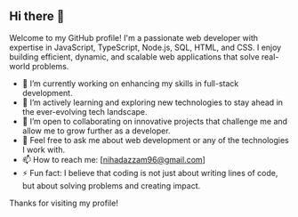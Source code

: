 ## Hi there 👋

Welcome to my GitHub profile! I'm a passionate web developer with expertise in JavaScript, TypeScript, Node.js, SQL, HTML, and CSS. I enjoy building efficient, dynamic, and scalable web applications that solve real-world problems.

- 🔭 I’m currently working on enhancing my skills in full-stack development.
- 🌱 I’m actively learning and exploring new technologies to stay ahead in the ever-evolving tech landscape.
- 👯 I’m open to collaborating on innovative projects that challenge me and allow me to grow further as a developer.
- 💬 Feel free to ask me about web development or any of the technologies I work with.
- 📫 How to reach me: [nihadazzam96@gmail.com]
- ⚡ Fun fact: I believe that coding is not just about writing lines of code, but about solving problems and creating impact.

Thanks for visiting my profile!
